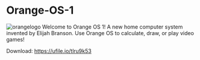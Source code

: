 # Orange-OS-1
![orangelogo](https://user-images.githubusercontent.com/100821546/156673787-451c9188-b02c-445d-a74f-e68a117a5b91.jpg)
Welcome to Orange OS 1! A new home computer system invented by Elijah Branson. Use Orange OS to calculate, draw, or play video games!

Download: https://ufile.io/tlru9k53

